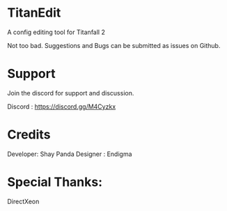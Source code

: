 # TitanEdit
A config editing tool for Titanfall 2

Not too bad. Suggestions and Bugs can be submitted as issues on Github.

# Support
Join the discord for support and discussion.

Discord : https://discord.gg/M4Cyzkx

# Credits
Developer: Shay Panda
Designer : Endigma 

# Special Thanks:
DirectXeon
